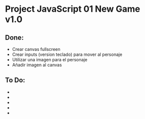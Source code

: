 # Project JavaScript 01 New Game v1.0

## Done:

- Crear canvas fullscreen
- Crear inputs (version teclado) para mover al personaje
- Utilizar una imagen para el personaje
- Añadir imagen al canvas

## To Do:

-
-
-
-
-
